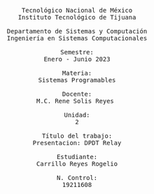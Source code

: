 <pre>

	<p align=center>

Tecnológico Nacional de México
Instituto Tecnológico de Tijuana

Departamento de Sistemas y Computación
Ingeniería en Sistemas Computacionales

Semestre:
Enero - Junio 2023

Materia:
Sistemas Programables

Docente:
M.C. Rene Solis Reyes 

Unidad:
2

Título del trabajo:
Presentacion: DPDT Relay

Estudiante:
Carrillo Reyes Rogelio

N. Control:
19211608

	</p>

</pre>

